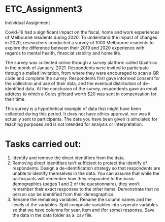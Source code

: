 # ETC_Assignment3

Individual Assignment


Covid-19 had a significant impact on the fiscal, home and work experiences of Melbourne residents during 2020. To understand the impact of changes in 2020, researchers conducted a survey of 1000 Melbourne residents to explore the difference between their 2019 and 2020 experience with regards to mental health, financial stability and home life.

The survey was collected online through a survey platform called Qualtrics in the month of January, 2021. Respondents were invited to participate through a mailed invitation, from where they were encouraged to scan a QR code and complete the survey. Respondents first gave informed consent for the collection and use of their data, and the eventual distribution of de-identified data. At the conclusion of the survey, respondents gave an email address to which a Coles giftcard worth $20 was sent in compensation for their time.

This survey is a hypothetical example of data that might have been collected during this period. It does not have ethics approval, nor was it actually sent to participants. The data you have been given is simulated for teaching purposes and is not intended for analysis or interpretation.

# Tasks carried out:

1. Identify and remove the direct identifiers from the data.
2.  Removing direct identifiers isn’t sufficient to protect the identify of respondents. Design a de-identification strategy so that respondents are unable to identify themselves in the data. You can assume that while the participants will remember how they responded to the basic demographics (pages 1 and 2 of the questionnaire), they won’t remember their exact responses to the other items. Demonstrate that no person can be identified from their demographics.
3.  Rename the remaining variables. Rename the column names and the levels of the variables. Split composite variables into seperate variables so that we have columns for year, item and (for some) response. Save the data in the data folder as a .csv file.
